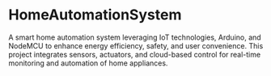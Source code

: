 # HomeAutomationSystem
A smart home automation system leveraging IoT technologies, Arduino, and NodeMCU to enhance energy efficiency, safety, and user convenience. This project integrates sensors, actuators, and cloud-based control for real-time monitoring and automation of home appliances.
